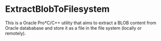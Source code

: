 # ExtractBlobToFilesystem
This is a Oracle Pro*C/C++ utility that aims to extract a BLOB content from Oracle datababase and store it as a file in the file system (locally or remotely).
